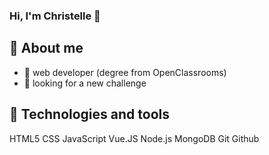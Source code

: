 ### Hi, I'm Christelle 👋

## 🚀 About me
- 🌱 web developer (degree from OpenClassrooms)
- 🔭 looking for a new challenge

## 🔧 Technologies and tools
HTML5 CSS JavaScript Vue.JS Node.js MongoDB Git Github 
